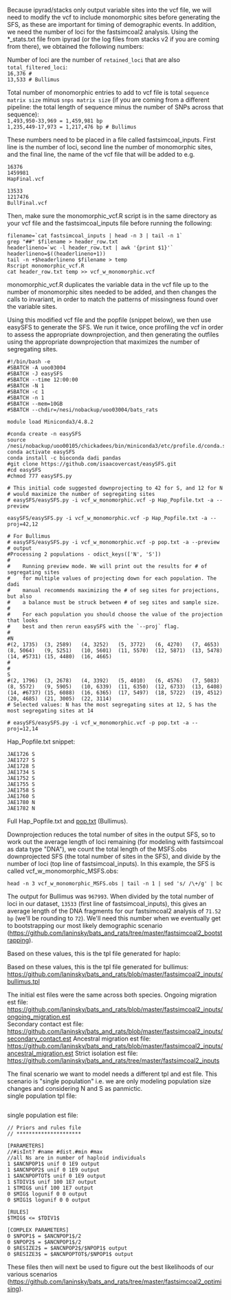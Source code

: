 Because ipyrad/stacks only output variable sites into the vcf file, we will need to modify the vcf to include monomorphic sites before generating the SFS, as these are important for timing of demographic events. In addition, we need the number of loci for the fastsimcoal2 analysis. Using the \*_stats.txt file from ipyrad (or the log files from stacks v2 if you are coming from there), we obtained the following numbers:  

Number of loci are the number of `retained_loci` that are also `total_filtered_loci`:  
`16,376 # `  
`13,533 # Bullimus`

Total number of monomorphic entries to add to vcf file is total `sequence matrix size` minus `snps matrix size` (if you are coming from a different pipeline: the total length of sequence minus the number of SNPs across that sequence):  
`1,493,950-33,969 = 1,459,981 bp`  
`1,235,449-17,973 = 1,217,476 bp # Bullimus`

These numbers need to be placed in a file called fastsimcoal_inputs. First line is the number of loci, second line the number of monomorphic sites, and the final line, the name of the vcf file that will be added to e.g.
```
16376
1459981
HapFinal.vcf
```
```
13533
1217476
BullFinal.vcf
```

Then, make sure the monomorphic_vcf.R script is in the same directory as your vcf file and the fastsimcoal_inputs file before running the following:
```
filename=`cat fastsimcoal_inputs | head -n 3 | tail -n 1`
grep "##" $filename > header_row.txt
headerlineno=`wc -l header_row.txt | awk '{print $1}'`
headerlineno=$((headerlineno+1))
tail -n +$headerlineno $filename > temp
Rscript monomorphic_vcf.R
cat header_row.txt temp >> vcf_w_monomorphic.vcf
```
monomorphic_vcf.R duplicates the variable data in the vcf file up to the number of monomorphic sites needed to be added, and then changes the calls to invariant, in order to match the patterns of missingness found over the variable sites.  

Using this modified vcf file and the popfile (snippet below), we then use easySFS to generate the SFS. We run it twice, once profiling the vcf in order to assess the appropriate downprojection, and then generating the outfiles using the appropriate downprojection that maximizes the number of segregating sites.
```
#!/bin/bash -e
#SBATCH -A uoo03004
#SBATCH -J easySFS 
#SBATCH --time 12:00:00
#SBATCH -N 1
#SBATCH -c 1
#SBATCH -n 1
#SBATCH --mem=10GB
#SBATCH --chdir=/nesi/nobackup/uoo03004/bats_rats

module load Miniconda3/4.8.2

#conda create -n easySFS
source /nesi/nobackup/uoo00105/chickadees/bin/miniconda3/etc/profile.d/conda.sh 
conda activate easySFS
conda install -c bioconda dadi pandas
#git clone https://github.com/isaacovercast/easySFS.git
#cd easySFS
#chmod 777 easySFS.py

# This initial code suggested downprojecting to 42 for S, and 12 for N
# would maximize the number of segregating sites
# easySFS/easySFS.py -i vcf_w_monomorphic.vcf -p Hap_Popfile.txt -a --preview

easySFS/easySFS.py -i vcf_w_monomorphic.vcf -p Hap_Popfile.txt -a --proj=42,12

# For Bullimus
# easySFS/easySFS.py -i vcf_w_monomorphic.vcf -p pop.txt -a --preview
# output
#Processing 2 populations - odict_keys(['N', 'S'])
#
#    Running preview mode. We will print out the results for # of segregating sites
#    for multiple values of projecting down for each population. The dadi
#    manual recommends maximizing the # of seg sites for projections, but also
#    a balance must be struck between # of seg sites and sample size.
#
#    For each population you should choose the value of the projection that looks
#    best and then rerun easySFS with the `--proj` flag.
#    
#N
#(2, 1735)	(3, 2589)	(4, 3252)	(5, 3772)	(6, 4270)	(7, 4653)	(8, 5064)	(9, 5251)	(10, 5601)	(11, 5570)	(12, 5871)	(13, 5478)	(14, #5731)	(15, 4480)	(16, 4665)	
#
#
S
#(2, 1796)	(3, 2678)	(4, 3392)	(5, 4010)	(6, 4576)	(7, 5083)	(8, 5572)	(9, 5905)	(10, 6339)	(11, 6350)	(12, 6733)	(13, 6408)	(14, #6737)	(15, 6088)	(16, 6365)	(17, 5497)	(18, 5722)	(19, 4512)	(20, 4685)	(21, 3005)	(22, 3114)	
# Selected values: N has the most segregating sites at 12, S has the most segregating sites at 14

# easySFS/easySFS.py -i vcf_w_monomorphic.vcf -p pop.txt -a --proj=12,14
```
Hap_Popfile.txt snippet:
```
JAE1726 S
JAE1727 S
JAE1728 S
JAE1734 S
JAE1752 S
JAE1755 S
JAE1758 S
JAE1760 S
JAE1780 N
JAE1782 N
```
Full Hap_Popfile.txt and [pop.txt](https://github.com/laninsky/bats_and_rats/blob/master/fastsimcoal2_inputs/pop.txt) (Bullimus).  

Downprojection reduces the total number of sites in the output SFS, so to work out the average length of loci remaining (for modeling with fastsimcoal as data type "DNA"), we count the total length of the MSFS.obs downprojected SFS (the total number of sites in the SFS), and divide by the number of loci (top line of fastsimcoal_inputs). In this example, the SFS is called vcf_w_monomorphic_MSFS.obs:
```
head -n 3 vcf_w_monomorphic_MSFS.obs | tail -n 1 | sed 's/ /\+/g' | bc
```
The output for Bullimus was `967993`. When divided by the total number of loci in our dataset, `13533` (first line of fastsimcoal_inputs), this gives an average length of the DNA fragments for our fastsimcoal2 analysis of `71.52 bp` (we'll be rounding to `72`). We'll need this number when we eventually get to bootstrapping our most likely demographic scenario (https://github.com/laninsky/bats_and_rats/tree/master/fastsimcoal2_bootstrapping).

Based on these values, this is the tpl file generated for haplo:

Based on these values, this is the tpl file generated for bullimus:
https://github.com/laninsky/bats_and_rats/blob/master/fastsimcoal2_inputs/bullimus.tpl

The initial est files were the same across both species.
Ongoing migration est file: https://github.com/laninsky/bats_and_rats/blob/master/fastsimcoal2_inputs/ongoing_migration.est  
Secondary contact est file: https://github.com/laninsky/bats_and_rats/blob/master/fastsimcoal2_inputs/secondary_contact.est
Ancestral migration est file: https://github.com/laninsky/bats_and_rats/blob/master/fastsimcoal2_inputs/ancestral_migration.est
Strict isolation est file: https://github.com/laninsky/bats_and_rats/tree/master/fastsimcoal2_inputs

The final scenario we want to model needs a different tpl and est file. This scenario is "single population" i.e. we are only modeling population size changes and considering N and S as panmictic.  
single population tpl file:  
```

```
single population est file:  
```
// Priors and rules file
// *********************

[PARAMETERS]
//#isInt? #name #dist.#min #max
//all Ns are in number of haploid individuals
1 $ANCNPOP1$ unif 0 1E9 output
1 $ANCNPOP2$ unif 0 1E9 output
1 $ANCNPOPTOT$ unif 0 1E9 output
1 $TDIV1$ unif 100 1E7 output
1 $TMIG$ unif 100 1E7 output
0 $MIG$ logunif 0 0 output
0 $MIG1$ logunif 0 0 output

[RULES]
$TMIG$ <= $TDIV1$

[COMPLEX PARAMETERS]
0 $NPOP1$ = $ANCNPOP1$/2
0 $NPOP2$ = $ANCNPOP1$/2
0 $RESIZE2$ = $ANCNPOP2$/$NPOP1$ output
0 $RESIZE3$ = $ANCNPOPTOT$/$NPOP1$ output
```

These files then will next be used to figure out the best likelihoods of our various scenarios (https://github.com/laninsky/bats_and_rats/tree/master/fastsimcoal2_optimising).
